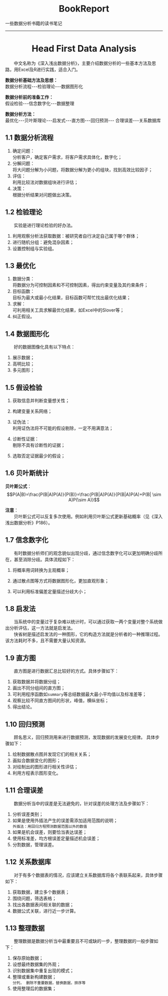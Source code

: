 # <center>BookReport</center>  

一些数据分析书籍的读书笔记  

---------------------------

# <center>Head First Data Analysis</center>
&nbsp;&nbsp;&nbsp;&nbsp;&nbsp;&nbsp;&nbsp;中文名称为《深入浅出数据分析》，主要介绍数据分析的一些基本方法及思路，用Excel及R进行实践，适合入门。  

**数据分析基础方法及思想：**  
数据分析流程---检验理论---数据图形化  
    
**数据分析前的准备工作：**  
假设检验---信念数字化---数据整理
  
**数据分析方法：**  
最优化---贝叶斯理论---启发式---直方图---回归预测--- 合理误差---关系数据库
## 1.1 数据分析流程
1. 确定问题：  
分析客户，确定客户需求，将客户需求具体化，数字化；  
2. 分解问题：  
将大问题分解为小问题，将数据分解为更小的组块，找到高效比较因子；  
3. 评估：  
利用比较法对数据组块进行评估；  
4. 决策：  
根据分析结果对问题做出决策。

## 1.2 检验理论  
&nbsp;&nbsp;&nbsp;&nbsp;&nbsp;&nbsp;&nbsp;实验是进行理论检验的好办法。  

1. 利用观察分析法获取数据：被研究者自行决定自己属于哪个群体；    
2. 进行随机分组：避免混杂因素；  
3. 设置控制组与实验组。  

## 1.3 最优化
1. 数据分类：  
将数据分为可控制因素和不可控制因素，得出约束变量及其约束条件；
2. 目标函数：  
目标为最大或最小化结果，目标函数可帮忙找出最优化结果；  
3. 求解：  
可利用相关工具求解最优化结果，如Excel中的Slover等；  
4. 纠正假设。  

## 1.4 数据图形化  
&nbsp;&nbsp;&nbsp;&nbsp;&nbsp;&nbsp;&nbsp;好的数据图像化具有以下特点：  
 
 1. 展示数据；
 2. 高明比较；
 3. 多元图形；

## 1.5 假设检验
1. 获取信息并判断变量想关性；

2. 构建变量关系网络；

3. 证伪法：  
利用证伪法将不可能的假设剔除，一定不用满意法；  
4. 诊断性证据：  
剔除不具有诊断性的证据；
5. 选取否定证据最少的假设；

## 1.6 贝叶斯统计
**贝叶斯公式**：
$$P(A|B)=\frac{P(B|A)P(A)}{P(B)}=\frac{P(B|A)P(A)}{P(B|A)P(A)+P(B| \sim A)P(\sim A)}$$  

**注意**：  
&nbsp;&nbsp;&nbsp;&nbsp;&nbsp;&nbsp;&nbsp;贝叶斯公式可以反复多次使用。例如利用贝叶斯公式更新基础概率（见《深入浅出数据分析》P186）。  

## 1.7 信念数字化
&nbsp;&nbsp;&nbsp;&nbsp;&nbsp;&nbsp;&nbsp;有时数据分析师们的观念貌似出现分歧，通过信念数字化可以更加明确分歧所在，甚至消除分歧。具体流程如下： 

  1. 将概率用词转换为主观概率；
  
  2. 通过散点图等方式将数据图形化，更加直观形象；  

  3. 可以利用标准偏差定量描述分歧大小；

## 1.8 启发法  
&nbsp;&nbsp;&nbsp;&nbsp;&nbsp;&nbsp;&nbsp;当系统中的变量过于复杂难以统计时，可以通过获取一两个变量对整个系统做出分析评估，这一方法就是启发法。  
&nbsp;&nbsp;&nbsp;&nbsp;&nbsp;&nbsp;&nbsp;快省树是描述启发法的一种图形，它的构造方法就是分析者的一种推理过程。该方法耗时不多，且不需要大量认知资源。

## 1.9 直方图  
&nbsp;&nbsp;&nbsp;&nbsp;&nbsp;&nbsp;&nbsp;直方图是进行数据汇总比较好的方式。具体步骤如下：  

 1. 获取数据并将数据分组；
 2. 画出不同分组间的直方图；
 3. 可利用程序函数如`summary`等总结数据最大最小平均值以及标准差等；  
 3. 观察比较不同直方图间的形状，峰值，横纵坐标；
 4. 得出结论。

## 1.10 回归预测  
&nbsp;&nbsp;&nbsp;&nbsp;&nbsp;&nbsp;&nbsp;顾名思义，回归预测用来进行数据预测，发现数据的发展变化规律。 具体步骤如下：  
  
  1. 绘制数据散点图并发现它们的相关关系；  
  2. 画拟合数据变化的图形；  
  3. 对绘制出的图形进行相关性评估；  
  4. 利用方程表示图形变化。

## 1.11 合理误差  
&nbsp;&nbsp;&nbsp;&nbsp;&nbsp;&nbsp;&nbsp;数据分析当中的误差是无法避免的，针对误差的处理方法及步骤如下：  
  
  1. 分析误差类别；
  2. 如果是使用外插法产生的误差需添加适用范围的说明；  
    `外插法：用回归方程预测数据范围以外的数值`
  3. 如果是机会误差，则要恰当表达误差；
  4. 使用标准差，均方根误差定量描述机会误差；  
  5. 分割数据，管理误差。  
  
## 1.12 关系数据库  
&nbsp;&nbsp;&nbsp;&nbsp;&nbsp;&nbsp;&nbsp;对于有多个数据表的情况，应该建立关系数据库将各个表联系起来，具体步骤如下：  
  
  1. 获取数据，建立多个数据表；
  2. 围绕问题，筛选表格；
  3. 找出各数据表间相关联的数据；
  4. 数据公式关联，进行近一步计算。  

## 1.13 整理数据
&nbsp;&nbsp;&nbsp;&nbsp;&nbsp;&nbsp;&nbsp;整理数据是数据分析当中最重要且不可或缺的一步，整理数据的一般步骤如下：  
  
  1. 保存原始数据；  
  2. 设想最终数据集的外观；  
  3. 识别数据集中重复出现的模式；
  4. 整理或重新构建数据；  
  `分列， 删除不重要数据，替换数据，排序等`  
  5. 使用整理后的数据集； 